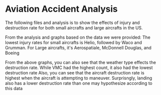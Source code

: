 # Aviation Accident Analysis
The following files and analysis is to show the effects of injury and destruction rate for both small aircrafts and large aircrafts in the US.

From the analysis and graphs based on the data we were provided:
The lowest injury rates for small aircrafts is Helio, followed by Waco and Grumman.
For Large aircrafts, it's Aerospatiale, McDonnell Douglas, and Boeing

From the above graphs, you can also see that the weather type effects the destruction rate. While VMC had the highest count, it also had the lowest destruction rate
Also, you can see that the aircraft destruction rate is highest when the aircraft is attempting to maneuver. Surprisngly, landing also has a lower destruction rate than one may hypothesize according to this data